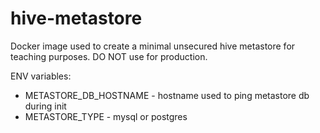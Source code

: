 # hive-metastore

Docker image used to create a minimal unsecured hive metastore for teaching
purposes. DO NOT use for production.

ENV variables:
 - METASTORE_DB_HOSTNAME - hostname used to ping metastore db during init
 - METASTORE_TYPE - mysql or postgres
